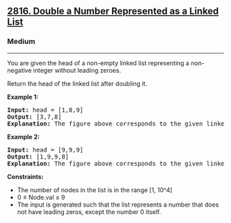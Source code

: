 <h2><a href="https://leetcode.com/problems/double-a-number-represented-as-a-linked-list">2816. Double a Number Represented as a Linked List</a></h2>
<h3>Medium</h3>
<hr>
<p>You are given the head of a non-empty linked list representing a non-negative integer without leading zeroes.</p>
<p>Return the head of the linked list after doubling it.</p>
<p><strong>Example 1:</strong></p>
<pre>
<strong>Input:</strong> head = [1,8,9]
<strong>Output:</strong> [3,7,8]
<strong>Explanation:</strong> The figure above corresponds to the given linked list which represents the number 189. Hence, the returned linked list represents the number 189 * 2 = 378.
</pre>
<p><strong>Example 2:</strong></p>
<pre>
<strong>Input:</strong> head = [9,9,9]
<strong>Output:</strong> [1,9,9,8]
<strong>Explanation:</strong> The figure above corresponds to the given linked list which represents the number 999. Hence, the returned linked list represents the number 999 * 2 = 1998. 
</pre>
<p><strong>Constraints:</strong></p>
<ul>
<li>The number of nodes in the list is in the range [1, 10^4]</li>
<li>0 ≤ Node.val ≤ 9</li>
<li>The input is generated such that the list represents a number that does not have leading zeros, except the number 0 itself.</li>
</ul>

